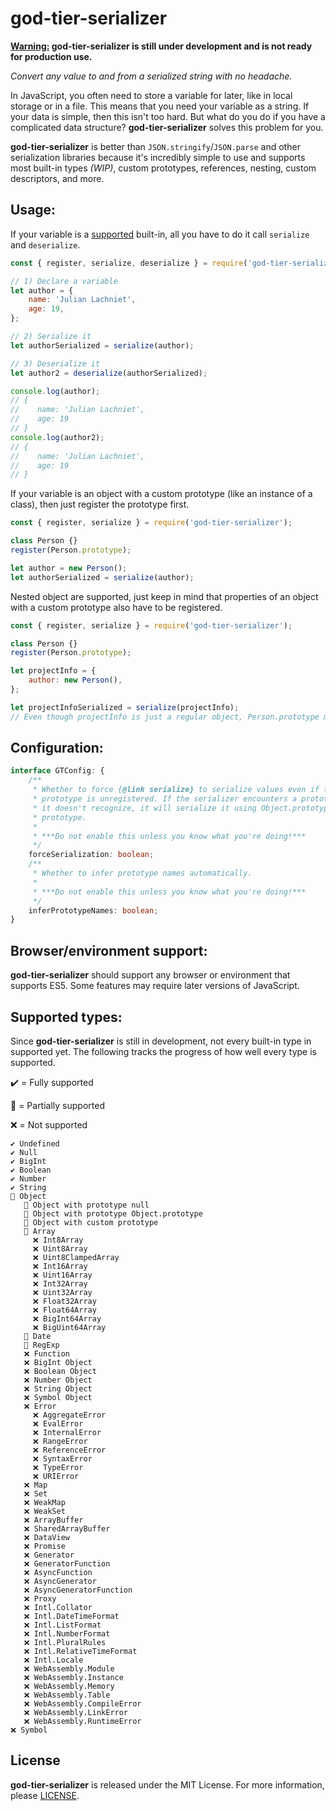 # god-tier-serializer

**<ins>Warning:</ins> god-tier-serializer is still under development and is not ready for production use.**

_Convert any value to and from a serialized string with no headache._

In JavaScript, you often need to store a variable for later, like in local storage or in a file. This means that you need your variable as a string. If your data is simple, then this isn't too hard. But what do you do if you have a complicated data structure? **god-tier-serializer** solves this problem for you.

**god-tier-serializer** is better than `JSON.stringify`/`JSON.parse` and other serialization libraries because it's incredibly simple to use and supports most built-in types _(WIP)_, custom prototypes, references, nesting, custom descriptors, and more.

## Usage:

If your variable is a [supported](#supported-types) built-in, all you have to do it call `serialize` and `deserialize`.

```js
const { register, serialize, deserialize } = require('god-tier-serializer');

// 1) Declare a variable
let author = {
	name: 'Julian Lachniet',
	age: 19,
};

// 2) Serialize it
let authorSerialized = serialize(author);

// 3) Deserialize it
let author2 = deserialize(authorSerialized);

console.log(author);
// {
//    name: 'Julian Lachniet',
//    age: 19
// }
console.log(author2);
// {
//    name: 'Julian Lachniet',
//    age: 19
// }
```

If your variable is an object with a custom prototype (like an instance of a class), then just register the prototype first.

```js
const { register, serialize } = require('god-tier-serializer');

class Person {}
register(Person.prototype);

let author = new Person();
let authorSerialized = serialize(author);
```

Nested object are supported, just keep in mind that properties of an object with a custom prototype also have to be registered.

```js
const { register, serialize } = require('god-tier-serializer');

class Person {}
register(Person.prototype);

let projectInfo = {
	author: new Person(),
};

let projectInfoSerialized = serialize(projectInfo);
// Even though projectInfo is just a regular object, Person.prototype must still be registered beforehand.
```

## Configuration:

```ts
interface GTConfig: {
	/**
	 * Whether to force {@link serialize} to serialize values even if their
	 * prototype is unregistered. If the serializer encounters a prototype that
	 * it doesn't recognize, it will serialize it using Object.prototype as the
	 * prototype.
	 *
	 * ***Do not enable this unless you know what you're doing!***
	 */
	forceSerialization: boolean;
	/**
	 * Whether to infer prototype names automatically.
	 *
	 * ***Do not enable this unless you know what you're doing!***
	 */
	inferPrototypeNames: boolean;
}
```

## Browser/environment support:

**god-tier-serializer** should support any browser or environment that supports ES5. Some features may require later versions of JavaScript.

## Supported types:

Since **god-tier-serializer** is still in development, not every built-in type in supported yet. The following tracks the progress of how well every type is supported.

✔️ = Fully supported

📝 = Partially supported

❌ = Not supported

```
✔️ Undefined
✔️ Null
✔️ BigInt
✔️ Boolean
✔️ Number
✔️ String
📝 Object
   📝 Object with prototype null
   📝 Object with prototype Object.prototype
   📝 Object with custom prototype
   📝 Array
     ❌ Int8Array
     ❌ Uint8Array
     ❌ Uint8ClampedArray
     ❌ Int16Array
     ❌ Uint16Array
     ❌ Int32Array
     ❌ Uint32Array
     ❌ Float32Array
     ❌ Float64Array
     ❌ BigInt64Array
     ❌ BigUint64Array
   📝 Date
   📝 RegExp
   ❌ Function
   ❌ BigInt Object
   ❌ Boolean Object
   ❌ Number Object
   ❌ String Object
   ❌ Symbol Object
   ❌ Error
     ❌ AggregateError
     ❌ EvalError
     ❌ InternalError
     ❌ RangeError
     ❌ ReferenceError
     ❌ SyntaxError
     ❌ TypeError
     ❌ URIError
   ❌ Map
   ❌ Set
   ❌ WeakMap
   ❌ WeakSet
   ❌ ArrayBuffer
   ❌ SharedArrayBuffer
   ❌ DataView
   ❌ Promise
   ❌ Generator
   ❌ GeneratorFunction
   ❌ AsyncFunction
   ❌ AsyncGenerator
   ❌ AsyncGeneratorFunction
   ❌ Proxy
   ❌ Intl.Collator
   ❌ Intl.DateTimeFormat
   ❌ Intl.ListFormat
   ❌ Intl.NumberFormat
   ❌ Intl.PluralRules
   ❌ Intl.RelativeTimeFormat
   ❌ Intl.Locale
   ❌ WebAssembly.Module
   ❌ WebAssembly.Instance
   ❌ WebAssembly.Memory
   ❌ WebAssembly.Table
   ❌ WebAssembly.CompileError
   ❌ WebAssembly.LinkError
   ❌ WebAssembly.RuntimeError
❌ Symbol
```

## License

**god-tier-serializer** is released under the MIT License. For more information, please [LICENSE](https://github.com/jlachniet/god-tier-serializer/blob/main/LICENSE).
